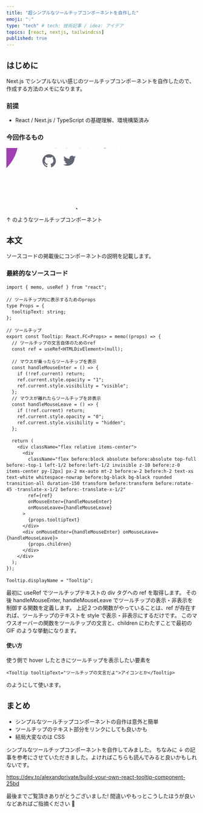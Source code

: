 ```yaml
---
title: "超シンプルなツールチップコンポーネントを自作した"
emoji: "💡"
type: "tech" # tech: 技術記事 / idea: アイデア
topics: [react, nextjs, tailwindcss]
published: true
---
```


## はじめに

Next.js でシンプルないい感じのツールチップコンポーネントを自作したので、作成する方法のメモになります。

### 前提

- React / Next.js / TypeScript の基礎理解、環境構築済み

### 今回作るもの

![](/images/react/tooltip-demo.gif)

↑ のようなツールチップコンポーネント

## 本文

ソースコードの掲載後にコンポーネントの説明を記載します。

### 最終的なソースコード

```tsx:Tooltip.tsx
import { memo, useRef } from "react";

// ツールチップ内に表示するためのprops
type Props = {
  tooltipText: string;
};

// ツールチップ
export const Tooltip: React.FC<Props> = memo((props) => {
  // ツールチップの文言自体のためのref
  const ref = useRef<HTMLDivElement>(null);

  // マウスが乗ったらツールチップを表示
  const handleMouseEnter = () => {
    if (!ref.current) return;
    ref.current.style.opacity = "1";
    ref.current.style.visibility = "visible";
  };
  // マウスが離れたらツールチップを非表示
  const handleMouseLeave = () => {
    if (!ref.current) return;
    ref.current.style.opacity = "0";
    ref.current.style.visibility = "hidden";
  };

  return (
    <div className="flex relative items-center">
      <div
        className="flex before:block absolute before:absolute top-full before:-top-1 left-1/2 before:left-1/2 invisible z-10 before:z-0 items-center py-[2px] px-2 mx-auto mt-2 before:w-2 before:h-2 text-xs text-white whitespace-nowrap before:bg-black bg-black rounded transition-all duration-150 transform before:transform before:rotate-45 -translate-x-1/2 before:-translate-x-1/2"
        ref={ref}
        onMouseEnter={handleMouseEnter}
        onMouseLeave={handleMouseLeave}
      >
        {props.tooltipText}
      </div>
      <div onMouseEnter={handleMouseEnter} onMouseLeave={handleMouseLeave}>
        {props.children}
      </div>
    </div>
  );
});

Tooltip.displayName = "Tooltip";

```

最初に useRef でツールチップテキストの div タグへの ref を取得します。
その後 handleMouseEnter, handleMouseLeave でツールチップの表示・非表示を制御する関数を定義します。
上記２つの関数がやっていることは、ref が存在すれば、ツールチップのテキストを style で表示・非表示にするだけです。
このマウスオーバーの関数をツールチップの文言と、children にわたすことで最初の GIF のような挙動になります。

#### 使い方

使う側で hover したときにツールチップを表示したい要素を

```tsx:
<Tooltip tooltipText="ツールチップの文言だよ">アイコンとか</Tooltip>
```

のようにして使います。

## まとめ

- シンプルなツールチップコンポーネントの自作は意外と簡単
- ツールチップのテキスト部分をリンクにしても良いかも
- 結局大変なのは CSS

シンプルなツールチップコンポーネントを自作してみました。
ちなみに ↓ の記事を参考にさせていただきました。よければこちらも読んでみると良いかもしれないです。

https://dev.to/alexandprivate/build-your-own-react-tooltip-component-25bd

最後までご覧頂きありがとうございました!
間違いやもっとこうしたほうが良いなどあればご指摘ください 🙏
